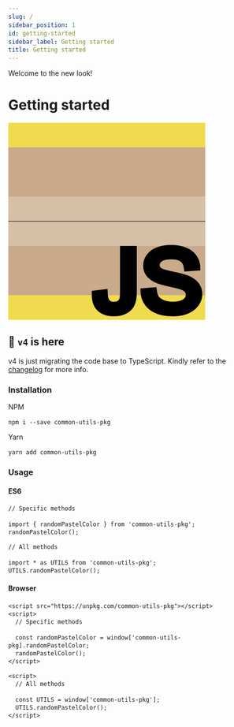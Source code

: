 ```yaml
---
slug: /
sidebar_position: 1
id: getting-started
sidebar_label: Getting started
title: Getting started
---
```


Welcome to the new look!

# Getting started

![img](img/js-pkg.png#center)

## :tada: `v4` is here

v4 is just migrating the code base to TypeScript. Kindly refer to the [changelog](https://common-utils-pkg.js.org/changelog.html) for more info.

### Installation

NPM

```
npm i --save common-utils-pkg
```

Yarn

```
yarn add common-utils-pkg
```

### Usage

#### ES6

```
// Specific methods

import { randomPastelColor } from 'common-utils-pkg';
randomPastelColor();
```

```
// All methods

import * as UTILS from 'common-utils-pkg';
UTILS.randomPastelColor();
```

#### Browser

```
<script src="https://unpkg.com/common-utils-pkg"></script>
<script>
  // Specific methods

  const randomPastelColor = window['common-utils-pkg].randomPastelColor;
  randomPastelColor();
</script>
```

```
<script>
  // All methods

  const UTILS = window['common-utils-pkg'];
  UTILS.randomPastelColor();
</script>
```

